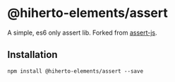 # @hiherto-elements/assert

A simple, es6 only assert  lib. Forked from [assert-js](https://github.com/Tiliqua/assert-js).

## Installation 

```
npm install @hiherto-elements/assert --save
```